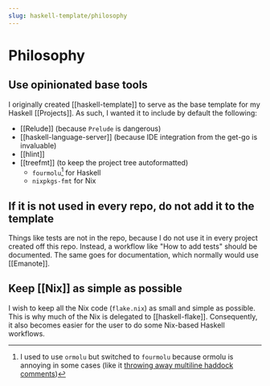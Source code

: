 ```yaml
---
slug: haskell-template/philosophy
---
```


# Philosophy

## Use opinionated base tools

I originally created [[haskell-template]] to serve as the base template for my Haskell [[Projects]]. As such, I wanted it to include by default the following:

- [[Relude]] (because `Prelude` is dangerous)
- [[haskell-language-server]] (because IDE integration from the get-go is invaluable)
- [[hlint]]
- [[treefmt]] (to keep the project tree autoformatted)
  - `fourmolu`[^ormolu] for Haskell
  - `nixpkgs-fmt` for Nix

[^ormolu]: I used to use `ormolu` but switched to `fourmolu` because ormolu is annoying in some cases (like it [throwing away multiline haddock comments](https://github.com/tweag/ormolu/issues/641))

## If it is not used in every repo, do not add it to the template

Things like tests are not in the repo, because I do not use it in every project created off this repo. Instead, a workflow like "How to add tests" should be documented. The same goes for documentation, which normally would use [[Emanote]].

## Keep [[Nix]] as simple as possible

I wish to keep all the Nix code (`flake.nix`) as small and simple as possible. This is why much of the Nix is delegated to [[haskell-flake]]. Consequently, it also becomes easier for the user to do some Nix-based Haskell workflows.